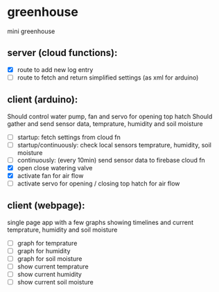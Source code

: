 # greenhouse
mini greenhouse

## server (cloud functions):
- [x] route to add new log entry
- [ ] route to fetch and return simplified settings (as xml for arduino)

## client (arduino):
Should control water pump, fan and servo for opening top hatch
Should gather and send sensor data, temprature, humidity and soil moisture

- [ ] startup: fetch settings from cloud fn
- [ ] startup/continuously: check local sensors temprature, humidity, soil moisture
- [ ] continuously: (every 10min) send sensor data to firebase cloud fn
- [x] open close watering valve
- [x] activate fan for air flow
- [ ] activate servo for opening / closing top hatch for air flow

## client (webpage):
single page app with a few graphs showing timelines and current temprature, humidity and soil moisture

- [ ] graph for temprature
- [ ] graph for humidity
- [ ] graph for soil moisture
- [ ] show current temprature
- [ ] show current humidity
- [ ] show current soil moisture
